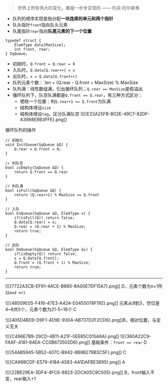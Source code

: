 > 世界上所有伟大的变化，都是一步步实现的 —— 列夫·托尔斯泰

- 队列的顺序实现是指分配**一块连续的单元和两个指针**
- 队头指针`front`指向队头元素
- 队尾指针`rear`指向**队尾元素的下一个位置**
```
typedef struct {
	ElemType data[MaxSize];
	int front, rear;
} SqQueue;
```

- 初始时，`Q.front = Q.rear = 0`
- 入队时，`Q.data[Q.rear++] = x`
- 出队时，`x = Q.data[Q.front++]`
- 队列元素个数：`len = (Q.rear - Q.front + MaxSize) % MaxSize
- 队列满：线性数组满，引出循环队列；`Q.rear == MaxSize`是假溢出
- 循环队列下，队空队满都是`Q.front == Q.rear`，有三种方式区分：
	- 牺牲一个位置：判`Q.rear+1 == Q.front`为队满
	- 结构体增设`size`
	- 结构体增设`tag`，区分队满队空
![[{E22A25FB-B02E-49C7-82DF-A3998E9B3FFE}.png]]

循环队列的操作
```
// 初始化
void InitQueue(SqQueue &Q) {
	Q.rear = Q.front = 0;
}

// 判队空
bool isEmpty(SqQueue &Q) {
	return Q.front == Q.rear
}

// 判队满
bool isFull(SqQueue &Q) {
	return (Q.rear+1) % MaxSize == Q.front
}

// 入队
bool EnQueue(SqQueue &Q, ElemType x) {
	if(isFull(Q)) return false;
	Q.data[Q.rear] = x;
	Q.rear = (Q.rear + 1) % MaxSize;
	return true;
}

// 出队
bool DeQueue(SqQueue &Q, ElemType &x) {
	if(isEmpty(Q)) return false;
	x = Q.data[Q.front];
	Q.front = (Q.front + 1) % MaxSize;
	return true;
}
```

-------
![[{7722A3CB-EF91-4ACE-B880-8A00E7DF15A7}.png]]
D，元素个数为n+1所以`mod n+1`

![[{48509E05-F416-47E3-A424-E0455078F192}.png]]
元素从9到3，空位是4~8共5个，元素个数为21-5=16个
C

![[{405D4BD9-D9F1-4D9E-930A-AB737D2F2CD6}.png]]B，相对位置，与定义无关

![[{C496E7B9-29CD-4B11-A21F-0EE85C015A6A}.png]]
![[{360A22C9-FAAF-4181-84EA-CC0B673502D6}.png]]
基础条件：`front == rear`
D

![[{54AB5945-5B52-407C-B942-8B9B279B3C5F}.png]]
C

![[{CA96BCDF-E579-4184-A583-4A1DAFBE3895}.png]]
A

![[{22BE29EA-3DF4-4FC6-8823-2DCA05C9C505}.png]]
B，front输入不变，rear输入+1
